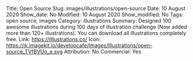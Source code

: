 Title: Open Source
Slug: images/illustrations/open-source
Date: 10 August 2020
Show_date: No
Modified: 10 August 2020
Show_modified: No
Tags: open source, images
Category: illustrations
Summary: Designed 100 awesome illustrations during 100 days of illustration challenge (Now added more than 120+ illustrations). You can download all illustrations completely free.
Link: https://illlustrations.co/
Icon: https://ik.imagekit.io/developcafe/Images/Illustrations/open-source_TVfBVUo_e.svg
Attribution: No
Commercial: Yes
 